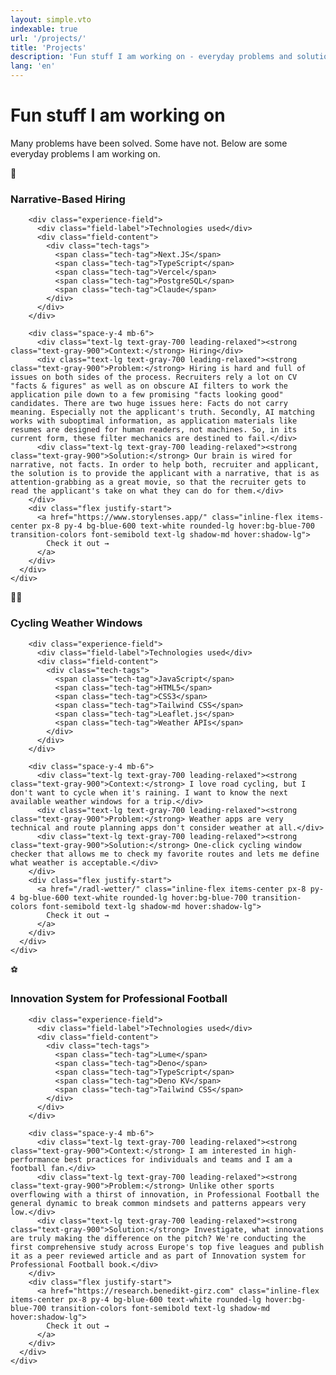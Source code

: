 ```yaml
---
layout: simple.vto
indexable: true
url: '/projects/'
title: 'Projects'
description: 'Fun stuff I am working on - everyday problems and solutions by Benedikt Girz.'
lang: 'en'
---
```


# Fun stuff I am working on

Many problems have been solved. Some have not. Below are some everyday problems I am working on.

<div class="projects-list space-y-8 mt-8">
<!-- Force rebuild -->

<!-- Hiring Project -->
<div class="project-card bg-white rounded-lg border border-gray-200 p-8 hover:shadow-lg transition-shadow">
  <div class="flex items-start gap-8">
    <div class="text-5xl flex-shrink-0 mt-2">💼</div>
    <div class="flex-1">
      <div class="mb-6">
        <h3 class="text-3xl font-bold mb-4 text-gray-900">Narrative-Based Hiring</h3>

        <div class="experience-field">
          <div class="field-label">Technologies used</div>
          <div class="field-content">
            <div class="tech-tags">
              <span class="tech-tag">Next.JS</span>
              <span class="tech-tag">TypeScript</span>
              <span class="tech-tag">Vercel</span>
              <span class="tech-tag">PostgreSQL</span>
              <span class="tech-tag">Claude</span>
            </div>
          </div>
        </div>

        <div class="space-y-4 mb-6">
          <div class="text-lg text-gray-700 leading-relaxed"><strong class="text-gray-900">Context:</strong> Hiring</div>
          <div class="text-lg text-gray-700 leading-relaxed"><strong class="text-gray-900">Problem:</strong> Hiring is hard and full of issues on both sides of the process. Recruiters rely a lot on CV "facts & figures" as well as on obscure AI filters to work the application pile down to a few promising "facts looking good" candidates. There are two huge issues here: Facts do not carry meaning. Especially not the applicant's truth. Secondly, AI matching works with suboptimal information, as application materials like resumes are designed for human readers, not machines. So, in its current form, these filter mechanics are destined to fail.</div>
          <div class="text-lg text-gray-700 leading-relaxed"><strong class="text-gray-900">Solution:</strong> Our brain is wired for narrative, not facts. In order to help both, recruiter and applicant, the solution is to provide the applicant with a narrative, that is as attention-grabbing as a great movie, so that the recruiter gets to read the applicant's take on what they can do for them.</div>
        </div>
        <div class="flex justify-start">
          <a href="https://www.storylenses.app/" class="inline-flex items-center px-8 py-4 bg-blue-600 text-white rounded-lg hover:bg-blue-700 transition-colors font-semibold text-lg shadow-md hover:shadow-lg">
            Check it out →
          </a>
        </div>
      </div>
    </div>
  </div>
</div>

<!-- Cycling Weather Project -->
<div class="project-card bg-white rounded-lg border border-gray-200 p-8 hover:shadow-lg transition-shadow">
  <div class="flex items-start gap-8">
    <div class="text-5xl flex-shrink-0 mt-2">🚴‍♂️</div>
    <div class="flex-1">
      <div class="mb-6">
        <h3 class="text-3xl font-bold mb-4 text-gray-900">Cycling Weather Windows</h3>

        <div class="experience-field">
          <div class="field-label">Technologies used</div>
          <div class="field-content">
            <div class="tech-tags">
              <span class="tech-tag">JavaScript</span>
              <span class="tech-tag">HTML5</span>
              <span class="tech-tag">CSS3</span>
              <span class="tech-tag">Tailwind CSS</span>
              <span class="tech-tag">Leaflet.js</span>
              <span class="tech-tag">Weather APIs</span>
            </div>
          </div>
        </div>

        <div class="space-y-4 mb-6">
          <div class="text-lg text-gray-700 leading-relaxed"><strong class="text-gray-900">Context:</strong> I love road cycling, but I don't want to cycle when it's raining. I want to know the next available weather windows for a trip.</div>
          <div class="text-lg text-gray-700 leading-relaxed"><strong class="text-gray-900">Problem:</strong> Weather apps are very technical and route planning apps don't consider weather at all.</div>
          <div class="text-lg text-gray-700 leading-relaxed"><strong class="text-gray-900">Solution:</strong> One-click cycling window checker that allows me to check my favorite routes and lets me define what weather is acceptable.</div>
        </div>
        <div class="flex justify-start">
          <a href="/radl-wetter/" class="inline-flex items-center px-8 py-4 bg-blue-600 text-white rounded-lg hover:bg-blue-700 transition-colors font-semibold text-lg shadow-md hover:shadow-lg">
            Check it out →
          </a>
        </div>
      </div>
    </div>
  </div>
</div>

<!-- Football Innovation Research Project -->
<div class="project-card bg-white rounded-lg border border-gray-200 p-8 hover:shadow-lg transition-shadow">
  <div class="flex items-start gap-8">
    <div class="text-5xl flex-shrink-0 mt-2">⚽</div>
    <div class="flex-1">
      <div class="mb-6">
        <h3 class="text-3xl font-bold mb-4 text-gray-900">Innovation System for Professional Football</h3>

        <div class="experience-field">
          <div class="field-label">Technologies used</div>
          <div class="field-content">
            <div class="tech-tags">
              <span class="tech-tag">Lume</span>
              <span class="tech-tag">Deno</span>
              <span class="tech-tag">TypeScript</span>
              <span class="tech-tag">Deno KV</span>
              <span class="tech-tag">Tailwind CSS</span>
            </div>
          </div>
        </div>

        <div class="space-y-4 mb-6">
          <div class="text-lg text-gray-700 leading-relaxed"><strong class="text-gray-900">Context:</strong> I am interested in high-performance best practices for individuals and teams and I am a football fan.</div>
          <div class="text-lg text-gray-700 leading-relaxed"><strong class="text-gray-900">Problem:</strong> Unlike other sports overflowing with a thirst of innovation, in Professional Football the general dynamic to break common mindsets and patterns appears very low.</div>
          <div class="text-lg text-gray-700 leading-relaxed"><strong class="text-gray-900">Solution:</strong> Investigate, what innovations are truly making the difference on the pitch? We're conducting the first comprehensive study across Europe's top five leagues and publish it as a peer reviewed article and as part of Innovation system for Professional Football book.</div>
        </div>
        <div class="flex justify-start">
          <a href="https://research.benedikt-girz.com" class="inline-flex items-center px-8 py-4 bg-blue-600 text-white rounded-lg hover:bg-blue-700 transition-colors font-semibold text-lg shadow-md hover:shadow-lg">
            Check it out →
          </a>
        </div>
      </div>
    </div>
  </div>
</div>

</div>